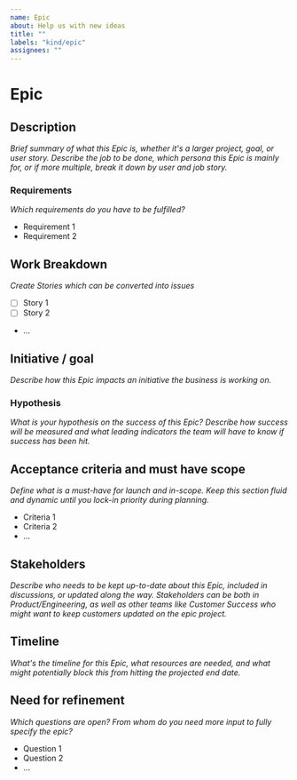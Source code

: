 ```yaml
---
name: Epic
about: Help us with new ideas
title: ""
labels: "kind/epic"
assignees: ""
---
```


# Epic

## Description

_Brief summary of what this Epic is, whether it's a larger project, goal, or user story. Describe the job to be done, which persona this Epic is mainly for, or if more multiple, break it down by user and job story._

### Requirements

_Which requirements do you have to be fulfilled?_

-   Requirement 1
-   Requirement 2

## Work Breakdown

_Create Stories which can be converted into issues_

-   [ ] Story 1
-   [ ] Story 2
-   ...

## Initiative / goal

_Describe how this Epic impacts an initiative the business is working on._

### Hypothesis

_What is your hypothesis on the success of this Epic? Describe how success will be measured and what leading indicators the team will have to know if success has been hit._

## Acceptance criteria and must have scope

_Define what is a must-have for launch and in-scope. Keep this section fluid and dynamic until you lock-in priority during planning._

-   Criteria 1
-   Criteria 2
-   ...

## Stakeholders

_Describe who needs to be kept up-to-date about this Epic, included in discussions, or updated along the way. Stakeholders can be both in Product/Engineering, as well as other teams like Customer Success who might want to keep customers updated on the epic project._

## Timeline

_What's the timeline for this Epic, what resources are needed, and what might potentially block this from hitting the projected end date._

## Need for refinement

_Which questions are open? From whom do you need more input to fully specify the epic?_

-   Question 1
-   Question 2
-   ...
